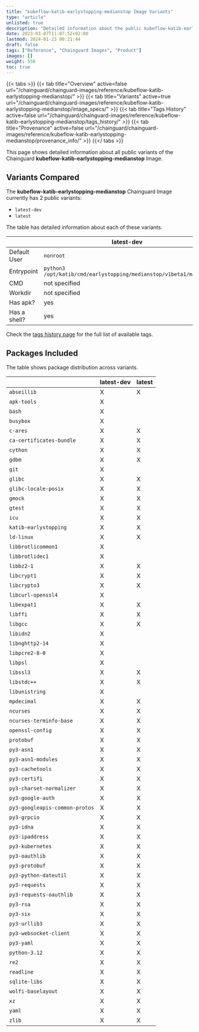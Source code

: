 ```yaml
---
title: "kubeflow-katib-earlystopping-medianstop Image Variants"
type: "article"
unlisted: true
description: "Detailed information about the public kubeflow-katib-earlystopping-medianstop Chainguard Image variants"
date: 2023-03-07T11:07:52+02:00
lastmod: 2024-01-23 00:21:44
draft: false
tags: ["Reference", "Chainguard Images", "Product"]
images: []
weight: 550
toc: true
---
```


{{< tabs >}}
{{< tab title="Overview" active=false url="/chainguard/chainguard-images/reference/kubeflow-katib-earlystopping-medianstop/" >}}
{{< tab title="Variants" active=true url="/chainguard/chainguard-images/reference/kubeflow-katib-earlystopping-medianstop/image_specs/" >}}
{{< tab title="Tags History" active=false url="/chainguard/chainguard-images/reference/kubeflow-katib-earlystopping-medianstop/tags_history/" >}}
{{< tab title="Provenance" active=false url="/chainguard/chainguard-images/reference/kubeflow-katib-earlystopping-medianstop/provenance_info/" >}}
{{</ tabs >}}

This page shows detailed information about all public variants of the Chainguard **kubeflow-katib-earlystopping-medianstop** Image.

## Variants Compared
The **kubeflow-katib-earlystopping-medianstop** Chainguard Image currently has 2 public variants: 

- `latest-dev`
- `latest`

The table has detailed information about each of these variants.

|              | latest-dev                                                        | latest                                                            |
|--------------|-------------------------------------------------------------------|-------------------------------------------------------------------|
| Default User | `nonroot`                                                         | `nonroot`                                                         |
| Entrypoint   | `python3 /opt/katib/cmd/earlystopping/medianstop/v1beta1/main.py` | `python3 /opt/katib/cmd/earlystopping/medianstop/v1beta1/main.py` |
| CMD          | not specified                                                     | not specified                                                     |
| Workdir      | not specified                                                     | not specified                                                     |
| Has apk?     | yes                                                               | no                                                                |
| Has a shell? | yes                                                               | no                                                                |

Check the [tags history page](/chainguard/chainguard-images/reference/kubeflow-katib-earlystopping-medianstop/tags_history/) for the full list of available tags.

## Packages Included
The table shows package distribution across variants.

|                                | latest-dev | latest |
|--------------------------------|------------|--------|
| `abseillib`                    | X          | X      |
| `apk-tools`                    | X          |        |
| `bash`                         | X          |        |
| `busybox`                      | X          |        |
| `c-ares`                       | X          | X      |
| `ca-certificates-bundle`       | X          | X      |
| `cython`                       | X          | X      |
| `gdbm`                         | X          | X      |
| `git`                          | X          |        |
| `glibc`                        | X          | X      |
| `glibc-locale-posix`           | X          | X      |
| `gmock`                        | X          | X      |
| `gtest`                        | X          | X      |
| `icu`                          | X          | X      |
| `katib-earlystopping`          | X          | X      |
| `ld-linux`                     | X          | X      |
| `libbrotlicommon1`             | X          |        |
| `libbrotlidec1`                | X          |        |
| `libbz2-1`                     | X          | X      |
| `libcrypt1`                    | X          | X      |
| `libcrypto3`                   | X          | X      |
| `libcurl-openssl4`             | X          |        |
| `libexpat1`                    | X          | X      |
| `libffi`                       | X          | X      |
| `libgcc`                       | X          | X      |
| `libidn2`                      | X          |        |
| `libnghttp2-14`                | X          |        |
| `libpcre2-8-0`                 | X          |        |
| `libpsl`                       | X          |        |
| `libssl3`                      | X          | X      |
| `libstdc++`                    | X          | X      |
| `libunistring`                 | X          |        |
| `mpdecimal`                    | X          | X      |
| `ncurses`                      | X          | X      |
| `ncurses-terminfo-base`        | X          | X      |
| `openssl-config`               | X          | X      |
| `protobuf`                     | X          | X      |
| `py3-asn1`                     | X          | X      |
| `py3-asn1-modules`             | X          | X      |
| `py3-cachetools`               | X          | X      |
| `py3-certifi`                  | X          | X      |
| `py3-charset-normalizer`       | X          | X      |
| `py3-google-auth`              | X          | X      |
| `py3-googleapis-common-protos` | X          | X      |
| `py3-grpcio`                   | X          | X      |
| `py3-idna`                     | X          | X      |
| `py3-ipaddress`                | X          | X      |
| `py3-kubernetes`               | X          | X      |
| `py3-oauthlib`                 | X          | X      |
| `py3-protobuf`                 | X          | X      |
| `py3-python-dateutil`          | X          | X      |
| `py3-requests`                 | X          | X      |
| `py3-requests-oauthlib`        | X          | X      |
| `py3-rsa`                      | X          | X      |
| `py3-six`                      | X          | X      |
| `py3-urllib3`                  | X          | X      |
| `py3-websocket-client`         | X          | X      |
| `py3-yaml`                     | X          | X      |
| `python-3.12`                  | X          | X      |
| `re2`                          | X          | X      |
| `readline`                     | X          | X      |
| `sqlite-libs`                  | X          | X      |
| `wolfi-baselayout`             | X          | X      |
| `xz`                           | X          | X      |
| `yaml`                         | X          | X      |
| `zlib`                         | X          | X      |

